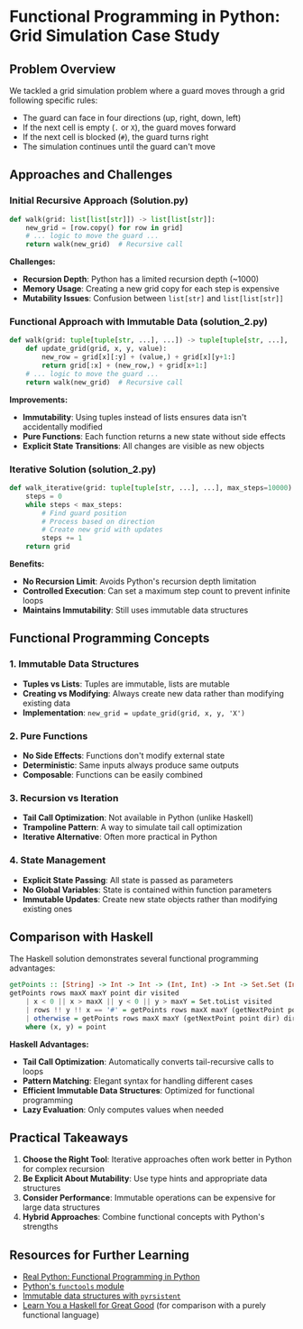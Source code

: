 # Functional Programming in Python: Grid Simulation Case Study

## Problem Overview

We tackled a grid simulation problem where a guard moves through a grid following specific rules:
- The guard can face in four directions (up, right, down, left)
- If the next cell is empty (`.` or `X`), the guard moves forward
- If the next cell is blocked (`#`), the guard turns right
- The simulation continues until the guard can't move

## Approaches and Challenges

### Initial Recursive Approach (Solution.py)

```python
def walk(grid: list[list[str]]) -> list[list[str]]:
    new_grid = [row.copy() for row in grid]
    # ... logic to move the guard ...
    return walk(new_grid)  # Recursive call
```

**Challenges:**
- **Recursion Depth**: Python has a limited recursion depth (~1000)
- **Memory Usage**: Creating a new grid copy for each step is expensive
- **Mutability Issues**: Confusion between `list[str]` and `list[list[str]]`

### Functional Approach with Immutable Data (solution_2.py)

```python
def walk(grid: tuple[tuple[str, ...], ...]) -> tuple[tuple[str, ...], ...]:
    def update_grid(grid, x, y, value):
        new_row = grid[x][:y] + (value,) + grid[x][y+1:]
        return grid[:x] + (new_row,) + grid[x+1:]
    # ... logic to move the guard ...
    return walk(new_grid)  # Recursive call
```

**Improvements:**
- **Immutability**: Using tuples instead of lists ensures data isn't accidentally modified
- **Pure Functions**: Each function returns a new state without side effects
- **Explicit State Transitions**: All changes are visible as new objects

### Iterative Solution (solution_2.py)

```python
def walk_iterative(grid: tuple[tuple[str, ...], ...], max_steps=10000):
    steps = 0
    while steps < max_steps:
        # Find guard position
        # Process based on direction
        # Create new grid with updates
        steps += 1
    return grid
```

**Benefits:**
- **No Recursion Limit**: Avoids Python's recursion depth limitation
- **Controlled Execution**: Can set a maximum step count to prevent infinite loops
- **Maintains Immutability**: Still uses immutable data structures

## Functional Programming Concepts

### 1. Immutable Data Structures

- **Tuples vs Lists**: Tuples are immutable, lists are mutable
- **Creating vs Modifying**: Always create new data rather than modifying existing data
- **Implementation**: `new_grid = update_grid(grid, x, y, 'X')`

### 2. Pure Functions

- **No Side Effects**: Functions don't modify external state
- **Deterministic**: Same inputs always produce same outputs
- **Composable**: Functions can be easily combined

### 3. Recursion vs Iteration

- **Tail Call Optimization**: Not available in Python (unlike Haskell)
- **Trampoline Pattern**: A way to simulate tail call optimization
- **Iterative Alternative**: Often more practical in Python

### 4. State Management

- **Explicit State Passing**: All state is passed as parameters
- **No Global Variables**: State is contained within function parameters
- **Immutable Updates**: Create new state objects rather than modifying existing ones

## Comparison with Haskell

The Haskell solution demonstrates several functional programming advantages:

```haskell
getPoints :: [String] -> Int -> Int -> (Int, Int) -> Int -> Set.Set (Int, Int) -> [(Int, Int)]
getPoints rows maxX maxY point dir visited 
    | x < 0 || x > maxX || y < 0 || y > maxY = Set.toList visited
    | rows !! y !! x == '#' = getPoints rows maxX maxY (getNextPoint point $ getOppositeDirection dir) (getTurnDirection dir) visited
    | otherwise = getPoints rows maxX maxY (getNextPoint point dir) dir (Set.insert point visited)
    where (x, y) = point
```

**Haskell Advantages:**
- **Tail Call Optimization**: Automatically converts tail-recursive calls to loops
- **Pattern Matching**: Elegant syntax for handling different cases
- **Efficient Immutable Data Structures**: Optimized for functional programming
- **Lazy Evaluation**: Only computes values when needed

## Practical Takeaways

1. **Choose the Right Tool**: Iterative approaches often work better in Python for complex recursion
2. **Be Explicit About Mutability**: Use type hints and appropriate data structures
3. **Consider Performance**: Immutable operations can be expensive for large data structures
4. **Hybrid Approaches**: Combine functional concepts with Python's strengths

## Resources for Further Learning

- [Real Python: Functional Programming in Python](https://realpython.com/python-functional-programming/)
- [Python's `functools` module](https://docs.python.org/3/library/functools.html)
- [Immutable data structures with `pyrsistent`](https://pyrsistent.readthedocs.io/)
- [Learn You a Haskell for Great Good](http://learnyouahaskell.com/) (for comparison with a purely functional language)
